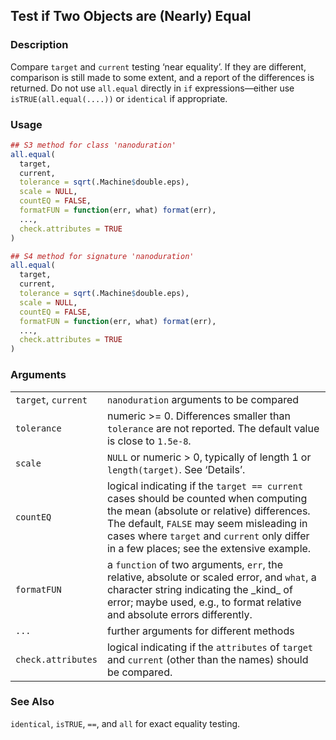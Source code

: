 

## Test if Two Objects are (Nearly) Equal

### Description

Compare `target` and `current` testing ‘near equality’. If they are
different, comparison is still made to some extent, and a report of the
differences is returned. Do not use `all.equal` directly in `if`
expressions—either use `isTRUE(all.equal(....))` or `identical` if
appropriate.

### Usage

``` R
## S3 method for class 'nanoduration'
all.equal(
  target,
  current,
  tolerance = sqrt(.Machine$double.eps),
  scale = NULL,
  countEQ = FALSE,
  formatFUN = function(err, what) format(err),
  ...,
  check.attributes = TRUE
)

## S4 method for signature 'nanoduration'
all.equal(
  target,
  current,
  tolerance = sqrt(.Machine$double.eps),
  scale = NULL,
  countEQ = FALSE,
  formatFUN = function(err, what) format(err),
  ...,
  check.attributes = TRUE
)
```

### Arguments

|                     |                                                                                                                                                                                                                                                                          |
|---------------------|--------------------------------------------------------------------------------------------------------------------------------------------------------------------------------------------------------------------------------------------------------------------------|
| `target`, `current` | `nanoduration` arguments to be compared                                                                                                                                                                                                                                  |
| `tolerance`         | numeric \>= 0. Differences smaller than `tolerance` are not reported. The default value is close to `1.5e-8`.                                                                                                                                                            |
| `scale`             | `NULL` or numeric \> 0, typically of length 1 or `length(target)`. See ‘Details’.                                                                                                                                                                                        |
| `countEQ`           | logical indicating if the `target == current` cases should be counted when computing the mean (absolute or relative) differences. The default, `FALSE` may seem misleading in cases where `target` and `current` only differ in a few places; see the extensive example. |
| `formatFUN`         | a `function` of two arguments, `err`, the relative, absolute or scaled error, and `what`, a character string indicating the \_kind\_ of error; maybe used, e.g., to format relative and absolute errors differently.                                                     |
| `...`               | further arguments for different methods                                                                                                                                                                                                                                  |
| `check.attributes`  | logical indicating if the `attributes` of `target` and `current` (other than the names) should be compared.                                                                                                                                                              |

### See Also

`identical`, `isTRUE`, `==`, and `all` for exact equality testing.


